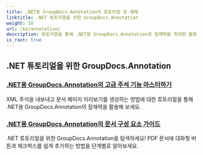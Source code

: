 ```yaml
---
title: .NET용 GroupDocs.Annotation의 튜토리얼 및 예제
linktitle: .NET 튜토리얼을 위한 GroupDocs.Annotation
weight: 10
url: /ko/annotation/
description: 튜토리얼을 통해 .NET용 GroupDocs.Annotation의 잠재력을 최대한 활용하세요. 원활하게 통합하고, 협업을 강화하고, 워크플로를 간소화하세요.
is_root: true
---
```

## .NET 튜토리얼을 위한 GroupDocs.Annotation
### [.NET용 GroupDocs.Annotation의 고급 주석 기능 마스터하기](./master-advanced-annotation-features/)
XML 주석을 내보내고 문서 페이지 미리보기를 생성하는 방법에 대한 튜토리얼을 통해 .NET용 GroupDocs.Annotation의 잠재력을 활용해 보세요.
### [.NET용 GroupDocs.Annotation의 문서 구성 요소 가이드](./guide-to-document-components/)
.NET 튜토리얼을 위한 GroupDocs.Annotation을 탐색하세요! PDF 문서에 대화형 버튼과 체크박스를 쉽게 추가하는 방법을 단계별로 알아보세요.